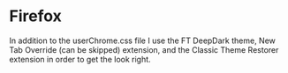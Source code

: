 # Firefox
In addition to the userChrome.css file I use the FT DeepDark theme, New Tab Override (can be skipped) extension, and the Classic Theme Restorer extension in order to get the look right.
